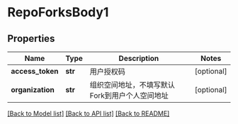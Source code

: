 # RepoForksBody1

## Properties
Name | Type | Description | Notes
------------ | ------------- | ------------- | -------------
**access_token** | **str** | 用户授权码 | [optional] 
**organization** | **str** | 组织空间地址，不填写默认Fork到用户个人空间地址 | [optional] 

[[Back to Model list]](../README.md#documentation-for-models) [[Back to API list]](../README.md#documentation-for-api-endpoints) [[Back to README]](../README.md)

